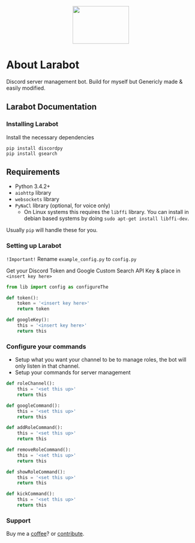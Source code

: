 <p align="center"><img src='https://www.shareicon.net/download/2015/11/13/671320_people_512x512.png' width=150 height=100/></p>

# About Larabot

Discord server management bot. Build for myself but Genericly made & easily modified.

## Larabot Documentation

### Installing Larabot

Install the necessary dependencies

```
pip install discordpy
pip install gsearch
```

## Requirements

- Python 3.4.2+
- `aiohttp` library
- `websockets` library
- `PyNaCl` library (optional, for voice only)
    - On Linux systems this requires the `libffi` library. You can install in
      debian based systems by doing `sudo apt-get install libffi-dev`.

Usually `pip` will handle these for you.


### Setting up Larabot
`!Important!` Rename `example_config.py` to `config.py`

Get your Discord Token and Google Custom Search API Key & place in `<insert key here>`

```python 
from lib import config as configureThe

def token():
    token = '<insert key here>'
    return token

def googleKey():
    this = '<insert key here>'
    return this
```

### Configure your commands

- Setup what you want your channel to be to manage roles, the bot will only listen in that channel. 
- Setup your commands for server management

```Python
def roleChannel():
    this = '<set this up>'
    return this

def googleCommand():
    this = '<set this up>'
    return this

def addRoleCommand():
    this = '<set this up>'
    return this

def removeRoleCommand():
    this = '<set this up>'
    return this

def showRoleCommand():
    this = '<set this up>'
    return this

def kickCommand():
    this = '<set this up>'
    return this
```

### Support

Buy me a [coffee](https://www.paypal.com/cgi-bin/webscr?cmd=_s-xclick&hosted_button_id=FN4Q4KATUUU76)? or [contribute](https://github.com/Devitgg/larabot/pulls).
